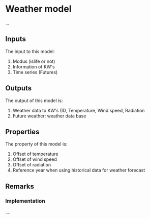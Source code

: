 # Weather model

...


## Inputs
The input to this model:

1. Modus (islife or not)
1. Information of KW's
1. Time series (Futures)


## Outputs
The output of this model is:

1. Weather data to KW's (ID, Temperature, Wind speed, Radiation
2. Future weather: weather data base

## Properties
The property of this model is:

1. Offset of temperature
1. Offset of wind speed
1. Offset of radiation
1. Reference year when using historical data for weather forecast


## Remarks

### Implementation

....